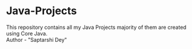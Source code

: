 # Java-Projects
This repository contains all my Java Projects majority of them are created using Core Java.
<br>
Author - "Saptarshi Dey"
